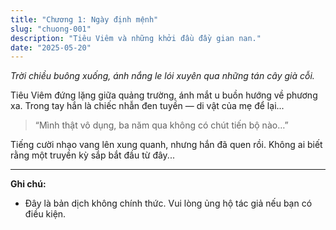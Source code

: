 ```yaml
---
title: "Chương 1: Ngày định mệnh"
slug: "chuong-001"
description: "Tiêu Viêm và những khởi đầu đầy gian nan."
date: "2025-05-20"
---
```


_Trời chiều buông xuống, ánh nắng le lói xuyên qua những tán cây già cỗi._

Tiêu Viêm đứng lặng giữa quảng trường, ánh mắt u buồn hướng về phương xa. Trong tay hắn là chiếc nhẫn đen tuyền — di vật của mẹ để lại...

> “Mình thật vô dụng, ba năm qua không có chút tiến bộ nào…”

Tiếng cười nhạo vang lên xung quanh, nhưng hắn đã quen rồi. Không ai biết rằng một truyền kỳ sắp bắt đầu từ đây...

---

**Ghi chú:**  
- Đây là bản dịch không chính thức. Vui lòng ủng hộ tác giả nếu bạn có điều kiện.